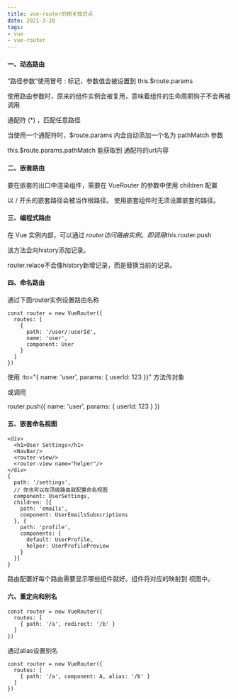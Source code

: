 ```yaml
---
title: vue-router的相关知识点
date: 2021-3-20
tags:
- vue
- vue-router
---
```


#### 一、动态路由

“路径参数”使用冒号 : 标记，参数值会被设置到 this.$route.params

使用路由参数时，原来的组件实例会被复用，意味着组件的生命周期钩子不会再被调用

<!--more-->
通配符 (*) ，匹配任意路径

当使用一个通配符时，$route.params 内会自动添加一个名为 pathMatch 参数

this.$route.params.pathMatch 能获取到 通配符的url内容

#### 二、嵌套路由

要在嵌套的出口中渲染组件，需要在 VueRouter 的参数中使用 children 配置

以 / 开头的嵌套路径会被当作根路径。 使用嵌套组件时无须设置嵌套的路径。

#### 三、编程式路由

在 Vue 实例内部，可以通过 $router 访问路由实例。即调用 this.$router.push

该方法会向history添加记录。

router.relace不会像history新增记录，而是替换当前的记录。

#### 四、命名路由

通过下面router实例设置路由名称
```
const router = new VueRouter({
  routes: [
    {
      path: '/user/:userId',
      name: 'user',
      component: User
    }
  ]
})
```
使用 :to="{ name: 'user', params: { userId: 123 }}" 方法传对象

或调用

router.push({ name: 'user', params: { userId: 123 } })

#### 五、嵌套命名视图
```
<div>
  <h1>User Settings</h1>
  <NavBar/>
  <router-view/>
  <router-view name="helper"/>
</div>
{
  path: '/settings',
  // 你也可以在顶级路由就配置命名视图
  component: UserSettings,
  children: [{
    path: 'emails',
    component: UserEmailsSubscriptions
  }, {
    path: 'profile',
    components: {
      default: UserProfile,
      helper: UserProfilePreview
    }
  }]
}
```
路由配置好每个路由需要显示哪些组件就好。组件将对应的映射到 视图中。

#### 六、重定向和别名

```
const router = new VueRouter({
  routes: [
    { path: '/a', redirect: '/b' }
  ]
})
```
通过alias设置别名
```
const router = new VueRouter({
  routes: [
    { path: '/a', component: A, alias: '/b' }
  ]
})
```